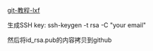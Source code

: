 [git-教程-lxf](http://www.liaoxuefeng.com/wiki/0013739516305929606dd18361248578c67b8067c8c017b000)

生成SSH key:
ssh-keygen -t rsa -C "your email"

然后将id_rsa.pub的内容拷贝到github